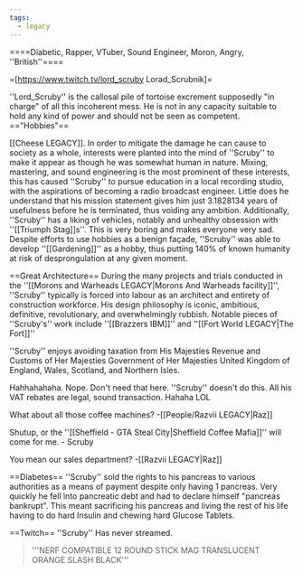 ```yaml
---
tags:
  - legacy
---
```


====Diabetic, Rapper, VTuber, Sound Engineer, Moron, Angry, ''British''====

=[https://www.twitch.tv/lord_scruby Lorad_Scrubnik]=

''Lord_Scruby'' is the callosal pile of tortoise excrement supposedly "in charge" of all this incoherent mess. He is not in any capacity suitable to hold any kind of power and should not be seen as competent.
=="Hobbies"==

[[Cheese LEGACY]]. 
In order to mitigate the damage he can cause to society as a whole, interests were planted into the mind of ''Scruby'' to make it appear as though he was somewhat human in nature.
Mixing, mastering, and sound engineering is the most prominent of these interests, this has caused ''Scruby'' to pursue education in a local recording studio, with the aspirations of becoming a radio broadcast engineer. Little does he understand that his mission statement gives him just 3.1828134 years of usefulness before he is terminated, thus voiding any ambition.
Additionally, ''Scruby'' has a liking of vehicles, notably and unhealthy obsession with ''[[Triumph Stag]]s''. This is very boring and makes everyone very sad.
Despite efforts to use hobbies as a benign façade, ''Scruby'' was able to develop ''[[Gardening]]''  as a hobby, thus putting 140% of known humanity at risk of desprongulation at any given moment.

==Great Architecture==
During the many projects and trials conducted in the ''[[Morons and Warheads LEGACY|Morons And Warheads facility]]'', ''Scruby'' typically is forced into labour as an architect and entirety of construction workforce. His design philosophy is iconic, ambitious, definitive, revolutionary, and overwhelmingly rubbish. Notable pieces of ''Scruby's'' work include ''[[Brazzers IBM]]'' and ''[[Fort World LEGACY|The Fort]]''

''Scruby'' enjoys avoiding taxation from His Majesties Revenue and Customs of Her Majesties Government of Her Majesties United Kingdom of England, Wales, Scotland, and Northern Isles.

Hahhahahaha.
Nope. Don't need that here.
''Scruby'' doesn't do this. All his VAT rebates are legal, sound transaction.
Hahaha LOL

What about all those coffee machines? -[[People/Razvii LEGACY|Raz]]

Shutup, or the ''[[Sheffield - GTA Steal City|Sheffield Coffee Mafia]]'' will come for me. - Scruby

You mean our sales department? -[[Razvii LEGACY|Raz]]

==Diabetes==
''Scruby'' sold the rights to his pancreas to various authorities as a means of payment despite only having 1 pancreas. Very quickly he fell into pancreatic debt and had to declare himself "pancreas bankrupt". This meant sacrificing his pancreas and living the rest of his life having to do hard Insulin and chewing hard Glucose Tablets.


==Twitch==
''Scruby'' Has never streamed.

<blockquote> '''NERF COMPATIBLE 12 ROUND STICK MAG TRANSLUCENT ORANGE SLASH BLACK''' </blockquote>
